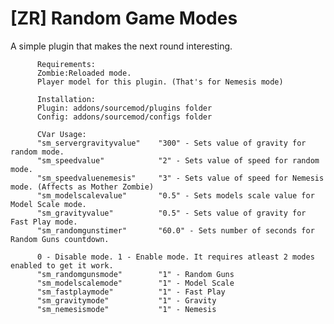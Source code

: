 # [ZR] Random Game Modes

A simple plugin that makes the next round interesting.

          Requirements:
          Zombie:Reloaded mode.
          Player model for this plugin. (That's for Nemesis mode)

          Installation:
          Plugin: addons/sourcemod/plugins folder
          Config: addons/sourcemod/configs folder

          CVar Usage:
          "sm_servergravityvalue"    "300" - Sets value of gravity for random mode.
          "sm_speedvalue"            "2" - Sets value of speed for random mode.
          "sm_speedvaluenemesis"     "3" - Sets value of speed for Nemesis mode. (Affects as Mother Zombie)
          "sm_modelscalevalue"       "0.5" - Sets models scale value for Model Scale mode.
          "sm_gravityvalue" 	     "0.5" - Sets value of gravity for Fast Play mode.
          "sm_randomgunstimer"       "60.0" - Sets number of seconds for Random Guns countdown.

          0 - Disable mode. 1 - Enable mode. It requires atleast 2 modes enabled to get it work.
          "sm_randomgunsmode"        "1" - Random Guns
          "sm_modelscalemode"        "1" - Model Scale
          "sm_fastplaymode"          "1" - Fast Play
          "sm_gravitymode"           "1" - Gravity
          "sm_nemesismode"           "1" - Nemesis
